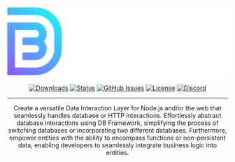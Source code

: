 <h3 align="center"><img src="./assets/DB%20Framework.png" alt="Project logo"></a></h3>
<div align="center">

  [![Downloads](https://img.shields.io/npm/dm/%40agrejus%2Fdb-framework.svg)]() 
  [![Status](https://img.shields.io/badge/status-active-success.svg)]() 
  [![GitHub Issues](https://img.shields.io/github/issues/agrejus/db-framework.svg)](https://github.com/agrejus/db-framework/issues)
  [![License](https://img.shields.io/badge/license-MIT-blue.svg)](/LICENSE)
  [![Discord](https://img.shields.io/discord/1225536931736195072?color=blue&label=Discord&logo=discord&logoColor=white)](https://discord.gg/yfwtfcqE55)

</div>

---

<p align="center"> Create a versatile Data Interaction Layer for Node.js and/or the web that seamlessly handles database or HTTP interactions. Effortlessly abstract database interactions using DB Framework, simplifying the process of switching databases or incorporating two different databases.  Furthermore, empower entities with the ability to encompass functions or non-persistent data, enabling developers to seamlessly integrate business logic into entities.
    <br> 
</p>